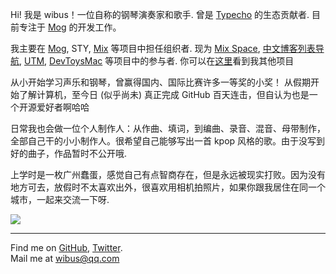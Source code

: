 Hi! 我是 wibus！一位自称的钢琴演奏家和歌手. 曾是 [Typecho](https://typecho.org/) 的生态贡献者. 目前专注于 [Mog](https://github.com/mogland) 的开发工作。

我主要在 [Mog](https://github.com/mogland), STY, [Mix](https://github.com/wibus-wee/Mix) 等项目中担任组织者. 现为 [Mix Space](https://github.com/mx-space), [中文博客列表导航](https://github.com/zh-blogs), [UTM](https://github.com/utmapp/UTM), [DevToysMac](https://github.com/ObuchiYuki/DevToysMac) 等项目中的参与者. 你可以在[这里](/projects)看到我其他项目

从小开始学习声乐和钢琴，曾赢得国内、国际比赛许多一等奖的小奖！ 从假期开始了解计算机，至今日 (似乎尚未) 真正完成 GitHub 百天连击，但自认为也是一个开源爱好者啊哈哈

日常我也会做一位个人制作人：从作曲、填词，到编曲、录音、混音、母带制作，全部自己干的小小制作人。很希望自己能够写出一首 kpop 风格的歌。由于没写到好的曲子，作品暂时不公开哦.

上学时是一枚广州蠢蛋，感觉自己有点智商存在，但是永远被现实打败。因为没有地方可去，放假时不太喜欢出外，很喜欢用相机拍照片，如果你跟我居住在同一个城市，一起来交流一下呀.

![](https://ghchart.rshah.org/wibus-wee)

---

Find me on [GitHub](https://github.com/wibus-wee), [Twitter](https://twitter.com/wibus_wee). <br> Mail me at [wibus@qq.com](mailto:wibus@qq.com)